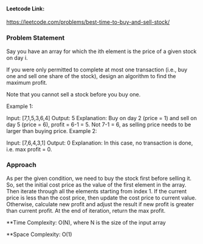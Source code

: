 #### Leetcode Link: 

https://leetcode.com/problems/best-time-to-buy-and-sell-stock/

### Problem Statement

Say you have an array for which the ith element is the price of a given stock on day i.

If you were only permitted to complete at most one transaction (i.e., buy one and sell one share of the stock), design an algorithm to find the maximum profit.

Note that you cannot sell a stock before you buy one.

Example 1:

Input: [7,1,5,3,6,4]
Output: 5
Explanation: Buy on day 2 (price = 1) and sell on day 5 (price = 6), profit = 6-1 = 5.
             Not 7-1 = 6, as selling price needs to be larger than buying price.
Example 2:

Input: [7,6,4,3,1]
Output: 0
Explanation: In this case, no transaction is done, i.e. max profit = 0.

###  Approach
As per the given condition, we need to buy the stock first before selling it. 
So, set the initial cost price as the value of the first element in the array.
Then iterate through all the elements starting from index 1. 
If the current price is less than the cost price, then update the cost price to current value.
Otherwise, calculate new profit and adjust the result if new profit is greater than current profit.
At the end of iteration, return the max profit.

**Time Complexity: O(N), where N is the size of the input array

**Space Complexity: O(1)
